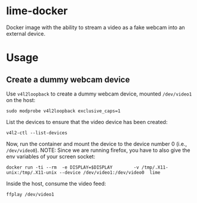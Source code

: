 # lime-docker
Docker image with the ability to stream a video as a fake webcam into an external device.

# Usage

## Create a dummy webcam device
Use `v4l2loopback` to create a dummy webcam device, mounted `/dev/video1` on the host:
```
sudo modprobe v4l2loopback exclusive_caps=1
```

List the devices to ensure that the video device has been created:
```
v4l2-ctl --list-devices
```

Now, run the container and mount the device to the device number 0 (i.e., `/dev/video0`). NOTE: Since we are running firefox, you have to also give the env variables of your screen socket:
```
docker run -ti --rm  -e DISPLAY=$DISPLAY        -v /tmp/.X11-unix:/tmp/.X11-unix --device /dev/video1:/dev/video0  lime
```

Inside the host, consume the video feed:
```
ffplay /dev/video1
```

